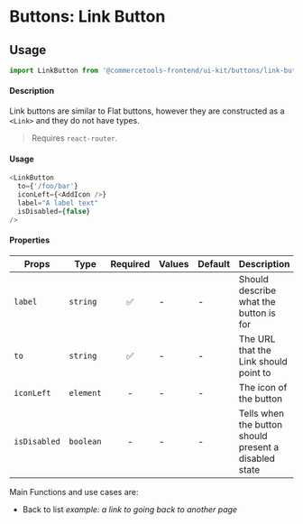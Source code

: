# Buttons: Link Button

## Usage

```js
import LinkButton from '@commercetools-frontend/ui-kit/buttons/link-button';
```

#### Description

Link buttons are similar to Flat buttons, however they are constructed as a
`<Link>` and they do not have types.

> Requires `react-router`.

#### Usage

```js
<LinkButton
  to={'/foo/bar'}
  iconLeft={<AddIcon />}
  label="A label text"
  isDisabled={false}
/>
```

#### Properties

| Props        | Type      | Required | Values | Default | Description                                           |
| ------------ | --------- | :------: | ------ | ------- | ----------------------------------------------------- |
| `label`      | `string`  |    ✅    | -      | -       | Should describe what the button is for                |
| `to`         | `string`  |    ✅    | -      | -       | The URL that the Link should point to                 |
| `iconLeft`   | `element` |    -     | -      | -       | The icon of the button                                |
| `isDisabled` | `boolean` |    -     | -      | -       | Tells when the button should present a disabled state |

Main Functions and use cases are:

- Back to list _example: a link to going back to another page_
